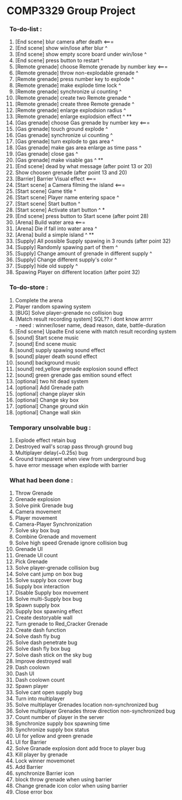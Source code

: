 # COMP3329 Group Project

### &nbsp;&nbsp;To-do-list :
1. [End scene] blur camera after death <===
2. [End scene] show win/lose after blur ^
4. [End scene] show empty score board under win/lose ^
5. [End scene] press button to restart ^
6. [Remote grenade] choose Remote grenade by number key <===
7. [Remote grenade] throw non-explodable grenade ^
8. [Remote grenade] press number key to explode ^
9. [Remote grenade] make explode time lock ^
10. [Remote grenade] synchronize ui counting ^
11. [Remote grenade] create two Remote grenade ^
12. [Remote grenade] create three Remote grenade ^
13. [Remote grenade] enlarge explodsion radius ^
14. [Remote grenade] enlarge explodsion effect ^ **
15. [Gas grenade] choose Gas grenade by number key <===
16. [Gas grenade] touch ground explode ^
17. [Gas grenade] synchronize ui counting ^
18. [Gas grenade] turn explode to gas area ^
19. [Gas grenade] make gas area enlarge as time pass ^
20. [Gas grenade] close gas ^
21. [Gas grenade] make visable gas ^ **
22. [End scene] dead by what message (after point 13 or 20)
23. Show choosen grenade (after point 13 and 20)
26. [Barrier] Barrier Visual effect <===
28. [Start scene] a Camera filming the island <===
29. [Start scene] Game title ^
30. [Start scene] Player name entering space ^
31. [Start scene] Start button ^
32. [Start scene] Activate start button ^ * 
33. [End scene] press button to Start scene (after point 28)
34. [Arena] Build water area <===
35. [Arena] Die if fall into water area ^
36. [Arena] build a simple island ^ **
37. [Supply] All possible Supply spawing in 3 rounds (after point 32)
38. [Supply] Randomly spawing part of them ^
39. [Supply] Change amount of grenade in different supply ^
40. [Supply] Change different supply's color ^
41. [Supply] hide old supply ^
42. Spawing Player on different location (after point 32)

### &nbsp;&nbsp;To-do-store :
1. Complete the arena 
22. Player random spawing system 
23. [BUG] Solve player-grenade no collision bug
24. [Match result recording system] SQL?? i dont know arrrrr
</br> - need : winner/loser name, dead reason, date, battle-duration
26. [End scene] Upadte End scene with match result recording system 
28. [sound] Start scene music 
29. [sound] End scene music 
31. [sound] supply spawing sound effect 
32. [sound] player death sound effect
31. [sound] background music
32. [sound] red,yellow grenade explosion sound effect
33. [sound] green grenade gas emition sound effect 
34. [optional] two hit dead system
35. [optional] Add Grenade path 
36. [optional] change player skin 
37. [optional] Change sky box 
38. [optional] Change ground skin 
39. [optional] Change wall skin 

### &nbsp;&nbsp;Temporary unsolvable bug :
1. Explode effect retain bug
3. Destroyed wall's scrap pass through ground bug 
4. Multiplayer delay(~0.25s) bug
5. Ground transparent when view from underground bug
6. have error message when explode with barrier

### &nbsp;&nbsp;What had been done :
1. Throw Grenade 
2. Grenade explosion
3. Solve pink Grenade bug
4. Camera movement
5. Player movement
6. Camera-Player Synchronization
7. Solve sky box bug 
8. Combine Grenade and movement
9. Solve high speed Grenade ignore collision bug
10. Grenade UI
11. Grenade UI count
12. Pick Grenade
13. Solve player-grenade collision bug
14. Solve cant jump on box bug
15. Solve supply box cover bug 
16. Supply box interaction
17. Disable Supply box movement
18. Solve multi-Supply box bug
19. Spawn supply box
20. Supply box spawning effect
21. Create destoryable wall
22. Turn grenade to Red_Cracker Grenade
23. Create dash function
24. Solve dash fly bug
25. Solve dash penetrate bug
26. Solve dash fly box bug
27. Solve dash stick on the sky bug
28. Improve destroyed wall
29. Dash coolown
30. Dash UI
31. Dash coolown count
32. Spawn player
33. Solve cant open supply bug
34. Turn into multiplayer
35. Solve multiplayer Grenades location non-synchronized bug 
36. Solve multiplayer Grenades throw direction non-synchronized bug 
37. Count number of player in the server 
38. Synchronize supply box spawning time
39. Synchronize supply box status
40. UI for yellow and green grenade
41. UI for Barrier
42. Solve Granade explosion dont add froce to player bug
43. Kill player by grenade
44. Lock winner movemonet
45. Add Barrier
46. synchronize Barrier icon
47. block throw grenade when using barrier
48. Change grenade icon color when using barrier
49. Close error box
